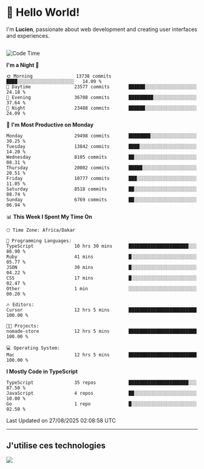 # 👋 Hello World!

I'm **Lucien**, passionate about web development and creating user interfaces and experiences.

##

<!--START_SECTION:waka-->
![Code Time](http://img.shields.io/badge/Code%20Time-3%2C634%20hrs%2011%20mins-blue)

**I'm a Night 🦉** 

```text
🌞 Morning                13738 commits       ████░░░░░░░░░░░░░░░░░░░░░   14.09 % 
🌆 Daytime                23577 commits       ██████░░░░░░░░░░░░░░░░░░░   24.18 % 
🌃 Evening                36708 commits       █████████░░░░░░░░░░░░░░░░   37.64 % 
🌙 Night                  23488 commits       ██████░░░░░░░░░░░░░░░░░░░   24.09 % 
```
📅 **I'm Most Productive on Monday** 

```text
Monday                   29498 commits       ████████░░░░░░░░░░░░░░░░░   30.25 % 
Tuesday                  13842 commits       ████░░░░░░░░░░░░░░░░░░░░░   14.20 % 
Wednesday                8105 commits        ██░░░░░░░░░░░░░░░░░░░░░░░   08.31 % 
Thursday                 20002 commits       █████░░░░░░░░░░░░░░░░░░░░   20.51 % 
Friday                   10777 commits       ███░░░░░░░░░░░░░░░░░░░░░░   11.05 % 
Saturday                 8518 commits        ██░░░░░░░░░░░░░░░░░░░░░░░   08.74 % 
Sunday                   6769 commits        ██░░░░░░░░░░░░░░░░░░░░░░░   06.94 % 
```


📊 **This Week I Spent My Time On** 

```text
🕑︎ Time Zone: Africa/Dakar

💬 Programming Languages: 
TypeScript               10 hrs 30 mins      ██████████████████████░░░   86.90 % 
Ruby                     41 mins             █░░░░░░░░░░░░░░░░░░░░░░░░   05.77 % 
JSON                     30 mins             █░░░░░░░░░░░░░░░░░░░░░░░░   04.22 % 
CSS                      17 mins             █░░░░░░░░░░░░░░░░░░░░░░░░   02.47 % 
Other                    1 min               ░░░░░░░░░░░░░░░░░░░░░░░░░   00.20 % 

🔥 Editors: 
Cursor                   12 hrs 5 mins       █████████████████████████   100.00 % 

🐱‍💻 Projects: 
nomade-store             12 hrs 5 mins       █████████████████████████   100.00 % 

💻 Operating System: 
Mac                      12 hrs 5 mins       █████████████████████████   100.00 % 
```

**I Mostly Code in TypeScript** 

```text
TypeScript               35 repos            ██████████████████████░░░   87.50 % 
JavaScript               4 repos             ██░░░░░░░░░░░░░░░░░░░░░░░   10.00 % 
Go                       1 repo              █░░░░░░░░░░░░░░░░░░░░░░░░   02.50 % 
```




 Last Updated on 27/08/2025 02:08:58 UTC
<!--END_SECTION:waka-->
---

## J'utilise ces technologies

<p align="left">
  <a href="https://skillicons.dev">
    <img src="https://skillicons.dev/icons?i=ts,js,go,ruby,css,scss,tailwind,react,vite,nextjs,docker,figma,ableton" />
  </a>
</p>

